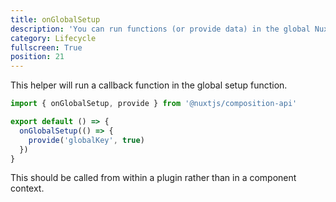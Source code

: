 ```yaml
---
title: onGlobalSetup
description: 'You can run functions (or provide data) in the global Nuxt setup() function.'
category: Lifecycle
fullscreen: True
position: 21
---
```


This helper will run a callback function in the global setup function.

```ts [~/plugins/myPlugin.js]
import { onGlobalSetup, provide } from '@nuxtjs/composition-api'

export default () => {
  onGlobalSetup(() => {
    provide('globalKey', true)
  })
}
```

<d-alert>This should be called from within a plugin rather than in a component context.</d-alert>
